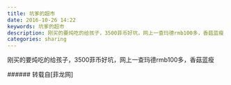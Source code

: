```yaml
---
title: 坑爹的超市
date: 2016-10-26 14:22
keywords: 坑爹的超市
description: 刚买的要炖吃的给孩子，3500菲币好坑，网上一查玛德rmb100多，香菇蓝瘦
categories: sharing
---
```

<td class="t_f" id="postmessage_416008">

刚买的要炖吃的给孩子，3500菲币好坑，网上一查玛德rmb100多，香菇蓝瘦<br/>
<img alt="" border="0" class="zoom" data-cf-modified-de26cb424c3e9a82d75d0ab3-="" file="http://www.flw.ph/data/appbyme/upload/image/201610/26/uPd8ckUhiCYO.jpg" id="aimg_RXl18" lazyloadthumb="1" onclick="" onmouseover="" src="http://www.flw.ph/data/appbyme/upload/image/201610/26/uPd8ckUhiCYO.jpg"/><br/>
</td>
###### 转载自[菲龙网]